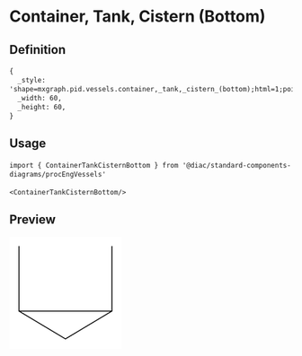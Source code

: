 # Container, Tank, Cistern (Bottom)

## Definition

```
{
  _style: 'shape=mxgraph.pid.vessels.container,_tank,_cistern_(bottom);html=1;pointerEvents=1;align=center;verticalLabelPosition=bottom;verticalAlign=top;dashed=0;',
  _width: 60,
  _height: 60,
}
```

## Usage

```
import { ContainerTankCisternBottom } from '@diac/standard-components-diagrams/procEngVessels'

<ContainerTankCisternBottom/>
```

## Preview

<img src="./container-tank-cistern-bottom.png" width="200"/>
